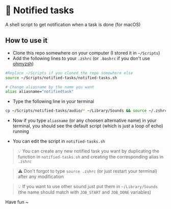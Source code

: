 # 🔔 Notified tasks

A shell script to get notification when a task is done (for macOS)

## How to use it 

- Clone this repo somewhere on your computer (I stored it in `~/Scripts`)
- Add the following lines to your `.zshrc` (or `.bashrc` if you don't use [ohmyzsh](https://github.com/ohmyzsh/ohmyzsh))
```bash
#Replace ~/Scripts if you cloned the repo somewhere else
source ~/Scripts/notified-tasks/notified-tasks.sh

# Change aliasname by the name you want
alias aliasname="notifiedtask"
```
- Type the following line in your terminal
```bash
cp ~/Scripts/notified-tasks/audio/* ~/Library/Sounds && source ~/.zshrc
```
- Now if you type `aliasname` (or any choosen alternative name) in your terminal, you should see the default script (which is just a loop of echo) running

- You can edit the script in `notified-tasks.sh`

> :bulb: You can create any new notified task you want by duplicating the function in `notified-tasks.sh` and creating the corresponding alias in `.zshrc`

> :warning: Don't forgot to type `source .zshrc` (or just restart your terminal) after any modification

>:bulb: If you want to use other sound just put them in `~/Library/Sounds` (the name should match with `JOB_START` and `JOB_DONE` variables)

Have fun ~